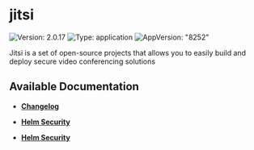 # jitsi

![Version: 2.0.17](https://img.shields.io/badge/Version-2.0.17-informational?style=flat-square) ![Type: application](https://img.shields.io/badge/Type-application-informational?style=flat-square) ![AppVersion: "8252"](https://img.shields.io/badge/AppVersion-"8252"-informational?style=flat-square)

Jitsi is a set of open-source projects that allows you to easily build and deploy secure video conferencing solutions

## Available Documentation

- [**Changelog**](CHANGELOG)

- [**Helm Security**](container-security)

- [**Helm Security**](helm-security)

